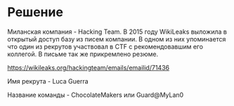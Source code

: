 # Решение

Миланская компания - Hacking Team. В 2015 году WikiLeaks выложила в открытый доступ базу из писем компании. В одном из них упоминается что один из рекрутов участвовал в CTF с рекомендовавшим его коллегой. В письме так же прикремлено резюме.

https://wikileaks.org/hackingteam/emails/emailid/71436

Имя рекрута - Luca Guerra

Название команды - ChocolateMakers или Guard@MyLan0
